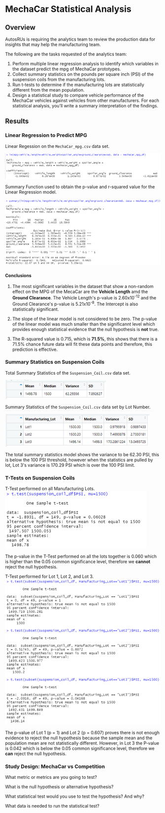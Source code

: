 # MechaCar Statistical Analysis

## Overview
AutosRUs is requiring the analytics team to review the production data for insights that may help the manufacturing team. 

The following are the tasks requested of the analytics team:
1. Perform multiple linear regression analysis to identify which variables in the dataset predict the mpg of MechaCar prototypes.
2. Collect summary statistics on the pounds per square inch (PSI) of the suspension coils from the manufacturing lots.
3. Run t-tests to determine if the manufacturing lots are statistically different from the mean population.
4. Design a statistical study to compare vehicle performance of the MechaCar vehicles against vehicles from other manufacturers. For each statistical analysis, you’ll write a summary interpretation of the findings.

## Results
### Linear Regression to Predict MPG

Linear Regession on the `MechaCar_mpg.csv` data set.

![Linear_Regression](Resources/Linear_Regression.png)


Summary Function used to obtain the p-value and r-squared value for the Linear Regression model.

![Summary](Resources/Summary.png)

#### Conclusions
1. The most significant variables in the dataset that show a non-random effect on the MPG of the MecaCar are the **Vehicle Length** amd the **Ground Clearance**. The Vehicle Length's p-value is 2.60x10<sup>-12</sup> and the Ground Clearance's p-value is 5.21x10<sup>-8</sup>. The Intercept is also statistically significant. 

2. The slope of the linear model is not considered to be zero. The p-value of the linear model was much smaller than the significannt level which provides enough statistical evidence that the null hypothesis is **not** true.

3. The R-squared value is 0.715, which is **71.5%**, this shows that there is a 71.5% chance future data will fit these data points and therefore, this prediction is effective.


### Summary Statistics on Suspension Coils

Total Summary Statistics of the `Suspension_Coil.csv` data set.

![Summary](Resources/Total_Summary.png)

Summary Statistics of the `Suspension_Coil.csv` data set by Lot Number.

![Lot_Summary](Resources/Lot_Summary.png)

The total summary statistics model shows the variance to be 62.30 PSI, this is below the 100 PSI threshold, however when the statistics are pulled by lot, Lot 3's variance is 170.29 PSI which is over the 100 PSI limit.


### T-Tests on Suspension Coils

T-Test performed on all Manufacturing Lots.
![T_Test_All](Resources/T_Test_One.png)

The p-value in the T-Test performed on all the lots together is 0.060 which is higher than the 0.05 common significance level, therefore we **cannot** reject the null hypothesis.

T-Test performed for Lot 1, Lot 2, and Lot 3.
![T_Test_Lots](Resources/T_Test_Subset.png)

The p-value of Lot 1 (p = 1) and Lot 2 (p = 0.607) proves there is not enough evidence to reject the null hypothesis because the sample mean and the population mean are not statistically different. However, in Lot 3 the P-value is 0.042 which is below the 0.05 common significance level, therefore we **can** reject the null hypothesis.


### Study Design: MechaCar vs Competition
What metric or metrics are you going to test?

What is the null hypothesis or alternative hypothesis?

What statistical test would you use to test the hypothesis? And why?

What data is needed to run the statistical test?

